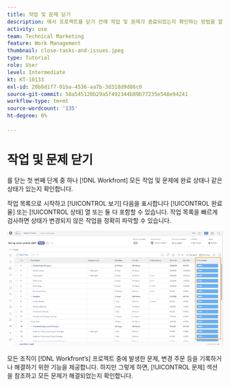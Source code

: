 ```yaml
---
title: 작업 및 문제 닫기
description: 에서 프로젝트를 닫기 전에 작업 및 문제가 종료되었는지 확인하는 방법을 알아봅니다. [!DNL  Workfront].
activity: use
team: Technical Marketing
feature: Work Management
thumbnail: close-tasks-and-issues.jpeg
type: Tutorial
role: User
level: Intermediate
kt: KT-10133
exl-id: 20b8d1f7-01ba-4536-aa7b-3d318d9d86c0
source-git-commit: 58a545120b29a5f492344b89b77235e548e94241
workflow-type: tm+mt
source-wordcount: '135'
ht-degree: 0%

---
```


# 작업 및 문제 닫기

를 닫는 첫 번째 단계 중 하나 [!DNL Workfront] 모든 작업 및 문제에 완료 상태나 같은 상태가 있는지 확인합니다.

작업 목록으로 시작하고 [!UICONTROL 보기] 다음을 표시합니다 [!UICONTROL 완료율] 또는 [!UICONTROL 상태] 열 또는 둘 다 포함할 수 있습니다. 작업 목록을 빠르게 검사하면 상태가 변경되지 않은 작업을 정확히 파악할 수 있습니다.

![프로젝트 표시 [!UICONTROL 완료율] 열](assets/planner-fund-close-tasks-and-issues.png)

모든 조직이 [!DNL Workfront’s] 프로젝트 중에 발생한 문제, 변경 주문 등을 기록하거나 해결하기 위한 기능을 제공합니다. 하지만 그렇게 하면, [!UICONTROL 문제] 섹션을 참조하고 모든 문제가 해결되었는지 확인합니다.

<!---
learn more
Update task status
Issue statuses
--->
